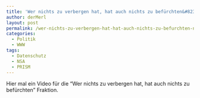 ```yaml
---
title: 'Wer nichts zu verbergen hat, hat auch nichts zu befürchten&#8230; NICHT!'
author: derMerl
layout: post
permalink: /wer-nichts-zu-verbergen-hat-hat-auch-nichts-zu-befurchten-nicht/
categories:
  - Politik
  - WWW
tags:
  - Datenschutz
  - NSA
  - PRISM
---
```

Hier mal ein Video für die “Wer nichts zu verbergen hat, hat auch nichts zu befürchten” Fraktion.